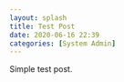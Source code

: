 ```yaml
---
layout: splash
title: Test Post
date: 2020-06-16 22:39
categories: [System Admin]
---
```


Simple test post. 